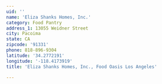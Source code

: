```yaml
---
uid: ''
name: 'Eliza Shanks Homes, Inc.'
category: Food Pantry
address_1: 13055 Weidner Street
city: Pacoima
state: CA
zipcode: '91331'
phone: 818-896-9304
latitude: '34.2772191'
longitude: '-118.4173919'
title: 'Eliza Shanks Homes, Inc., Food Oasis Los Angeles'

---
```

